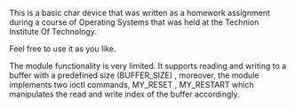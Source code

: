 This is a basic char device that was written as a homework assignment during a course of Operating Systems that was held at the Technion Institute Of Technology.

Feel free to use it as you like.

The module functionality is very limited. It supports reading and writing to a buffer with a predefined size (BUFFER_SIZE) , moreover, the module implements two ioctl commands, MY_RESET , MY_RESTART which manipulates the read and write index of the buffer accordingly.
